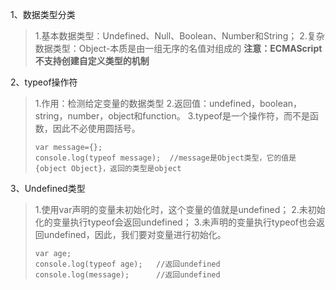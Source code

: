 1、数据类型分类
> 1.基本数据类型：Undefined、Null、Boolean、Number和String；
> 2.复杂数据类型：Object-本质是由一组无序的名值对组成的
> **注意：ECMAScript不支持创建自定义类型的机制**

2、typeof操作符
> 1.作用：检测给定变量的数据类型
> 2.返回值：undefined，boolean，string，number，object和function。
> 3.typeof是一个操作符，而不是函数，因此不必使用圆括号。
>```
>var message={};
>console.log(typeof message);  //message是Object类型，它的值是{object Object}，返回的类型是object
>```

3、Undefined类型
> 1.使用var声明的变量未初始化时，这个变量的值就是undefined；
> 2.未初始化的变量执行typeof会返回undefined；
> 3.未声明的变量执行typeof也会返回undefined，因此，我们要对变量进行初始化。
>```
>var age;
>console.log(typeof age);   //返回undefined
>console.log(message);      //返回undefined
>```
>
